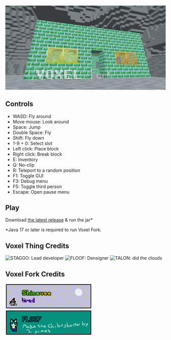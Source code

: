 ![VOXEL FORK](doc/logo.png)

## Controls
- WASD: Fly around
- Move mouse: Look around
- Space: Jump
- Double Space: Fly
- Shift: Fly down
- 1-9 + 0: Select slot
- Left click: Place block
- Right click: Break block
- E: Inventory
- Q: No-clip
- R: Teleport to a random position
- F1: Toggle GUI
- F3: Debug menu
- F5: Toggle third person
- Escape: Open pause menu

## Play
Download [the latest release](https://github.com/shinevee/VoxelFork/releases/latest) & run the jar*

*Java 17 or later is required to run Voxel Fork.

## Voxel Thing Credits
![STAGGO: Lead developer](doc/credits/staggo.png)
![FLOOF: Densigner](doc/credits/floof.png)
![TALON: did the clouds](doc/credits/talon.png)

## Voxel Fork Credits
![Shinevee: yeah](doc/fork-credits/shinevee.png)
![FLOOF: chibis now 2px shorter](doc/fork-credits/floof.png)
